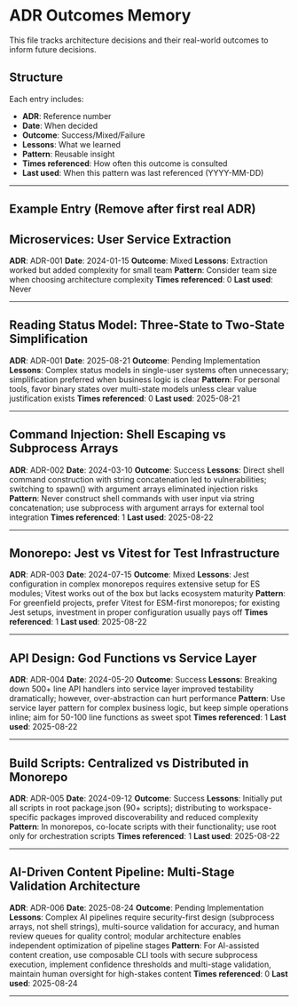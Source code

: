 # ADR Outcomes Memory

This file tracks architecture decisions and their real-world outcomes to inform future decisions.

## Structure

Each entry includes:
- **ADR**: Reference number
- **Date**: When decided
- **Outcome**: Success/Mixed/Failure
- **Lessons**: What we learned
- **Pattern**: Reusable insight
- **Times referenced**: How often this outcome is consulted
- **Last used**: When this pattern was last referenced (YYYY-MM-DD)

---

## Example Entry (Remove after first real ADR)

## Microservices: User Service Extraction
**ADR**: ADR-001
**Date**: 2024-01-15
**Outcome**: Mixed
**Lessons**: Extraction worked but added complexity for small team
**Pattern**: Consider team size when choosing architecture complexity
**Times referenced**: 0
**Last used**: Never

---

## Reading Status Model: Three-State to Two-State Simplification
**ADR**: ADR-001
**Date**: 2025-08-21
**Outcome**: Pending Implementation
**Lessons**: Complex status models in single-user systems often unnecessary; simplification preferred when business logic is clear
**Pattern**: For personal tools, favor binary states over multi-state models unless clear value justification exists
**Times referenced**: 0
**Last used**: 2025-08-21

---

## Command Injection: Shell Escaping vs Subprocess Arrays
**ADR**: ADR-002
**Date**: 2024-03-10
**Outcome**: Success
**Lessons**: Direct shell command construction with string concatenation led to vulnerabilities; switching to spawn() with argument arrays eliminated injection risks
**Pattern**: Never construct shell commands with user input via string concatenation; use subprocess with argument arrays for external tool integration
**Times referenced**: 1
**Last used**: 2025-08-22

---

## Monorepo: Jest vs Vitest for Test Infrastructure
**ADR**: ADR-003
**Date**: 2024-07-15
**Outcome**: Mixed
**Lessons**: Jest configuration in complex monorepos requires extensive setup for ES modules; Vitest works out of the box but lacks ecosystem maturity
**Pattern**: For greenfield projects, prefer Vitest for ESM-first monorepos; for existing Jest setups, investment in proper configuration usually pays off
**Times referenced**: 1
**Last used**: 2025-08-22

---

## API Design: God Functions vs Service Layer
**ADR**: ADR-004
**Date**: 2024-05-20
**Outcome**: Success
**Lessons**: Breaking down 500+ line API handlers into service layer improved testability dramatically; however, over-abstraction can hurt performance
**Pattern**: Use service layer pattern for complex business logic, but keep simple operations inline; aim for 50-100 line functions as sweet spot
**Times referenced**: 1
**Last used**: 2025-08-22

---

## Build Scripts: Centralized vs Distributed in Monorepo
**ADR**: ADR-005
**Date**: 2024-09-12
**Outcome**: Success
**Lessons**: Initially put all scripts in root package.json (90+ scripts); distributing to workspace-specific packages improved discoverability and reduced complexity
**Pattern**: In monorepos, co-locate scripts with their functionality; use root only for orchestration scripts
**Times referenced**: 1
**Last used**: 2025-08-22

---

## AI-Driven Content Pipeline: Multi-Stage Validation Architecture
**ADR**: ADR-006
**Date**: 2025-08-24
**Outcome**: Pending Implementation
**Lessons**: Complex AI pipelines require security-first design (subprocess arrays, not shell strings), multi-source validation for accuracy, and human review queues for quality control; modular architecture enables independent optimization of pipeline stages
**Pattern**: For AI-assisted content creation, use composable CLI tools with secure subprocess execution, implement confidence thresholds and multi-stage validation, maintain human oversight for high-stakes content
**Times referenced**: 0
**Last used**: 2025-08-24

---

<!-- New ADR outcomes will be added below this line -->